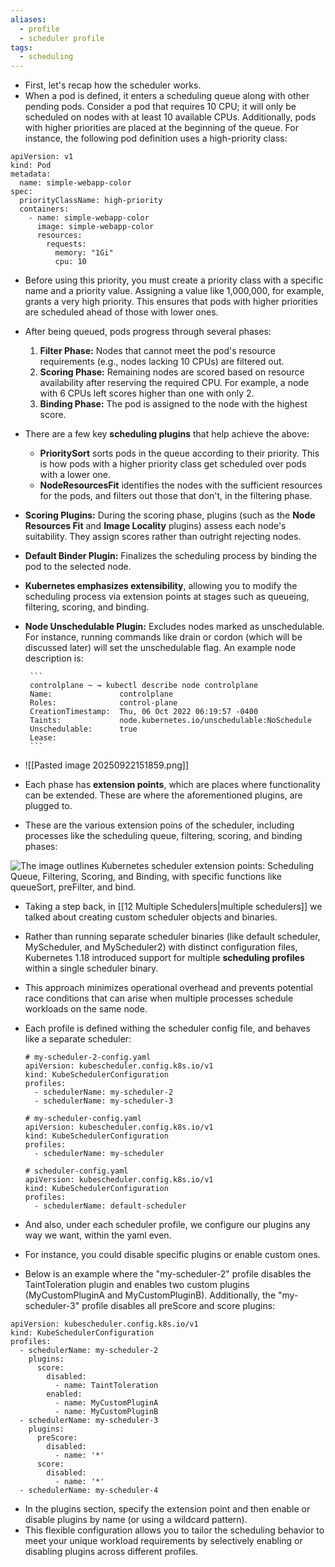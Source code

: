 ```yaml
---
aliases:
  - profile
  - scheduler profile
tags:
  - scheduling
---
```

- First, let's recap how the scheduler works.
- When a pod is defined, it enters a scheduling queue along with other pending pods. Consider a pod that requires 10 CPU; it will only be scheduled on nodes with at least 10 available CPUs. Additionally, pods with higher priorities are placed at the beginning of the queue. For instance, the following pod definition uses a high-priority class:

```
apiVersion: v1
kind: Pod
metadata:
  name: simple-webapp-color
spec:
  priorityClassName: high-priority
  containers:
    - name: simple-webapp-color
      image: simple-webapp-color
      resources:
        requests:
          memory: "1Gi"
          cpu: 10
```

- Before using this priority, you must create a priority class with a specific name and a priority value. Assigning a value like 1,000,000, for example, grants a very high priority. This ensures that pods with higher priorities are scheduled ahead of those with lower ones.
- After being queued, pods progress through several phases:

	1. **Filter Phase:** Nodes that cannot meet the pod's resource requirements (e.g., nodes lacking 10 CPUs) are filtered out.
	2. **Scoring Phase:** Remaining nodes are scored based on resource availability after reserving the required CPU. For example, a node with 6 CPUs left scores higher than one with only 2.
	3. **Binding Phase:** The pod is assigned to the node with the highest score.

- There are a few key **scheduling plugins** that help achieve the above:
  - **PrioritySort** sorts pods in the queue according to their priority. This is how pods with a higher priority class get scheduled over pods with a lower one.
  - **NodeResourcesFit** identifies the nodes with the sufficient resources for the pods, and filters out those that don't, in the filtering phase.    
 - **Scoring Plugins:** During the scoring phase, plugins (such as the **Node Resources Fit** and **Image Locality** plugins) assess each node's suitability. They assign scores rather than outright rejecting nodes.
 - **Default Binder Plugin:** Finalizes the scheduling process by binding the pod to the selected node.
 - **Kubernetes emphasizes extensibility**, allowing you to modify the scheduling process via extension points at stages such as queueing, filtering, scoring, and binding. 
 - **Node Unschedulable Plugin:** Excludes nodes marked as unschedulable. For instance, running commands like drain or cordon (which will be discussed later) will set the unschedulable flag. An example node description is:

 	    ```
	    controlplane ~ → kubectl describe node controlplane
	    Name:               controlplane
	    Roles:              control-plane
	    CreationTimestamp:  Thu, 06 Oct 2022 06:19:57 -0400
	    Taints:             node.kubernetes.io/unschedulable:NoSchedule
	    Unschedulable:      true
	    Lease:
	    ```

  - ![[Pasted image 20250922151859.png]]

- Each phase has **extension points**, which are places where functionality can be extended. These are where the aforementioned plugins, are plugged to.
- These are the various extension poins of the scheduler, including processes like the scheduling queue, filtering, scoring, and binding phases:

![The image outlines Kubernetes scheduler extension points: Scheduling Queue, Filtering, Scoring, and Binding, with specific functions like queueSort, preFilter, and bind.](https://kodekloud.com/kk-media/image/upload/v1752869885/notes-assets/images/CKA-Certification-Course-Certified-Kubernetes-Administrator-Configuring-Scheduler-Profiles/frame_380.jpg)

- Taking a step back, in [[12 Multiple Schedulers|multiple schedulers]] we talked about creating custom scheduler objects and binaries.
- Rather than running separate scheduler binaries (like default scheduler, MyScheduler, and MyScheduler2) with distinct configuration files, Kubernetes 1.18 introduced support for multiple **scheduling profiles** within a single scheduler binary.
- This approach minimizes operational overhead and prevents potential race conditions that can arise when multiple processes schedule workloads on the same node.
- Each profile is defined withing the scheduler config file, and behaves like a separate scheduler:
	```
	# my-scheduler-2-config.yaml
	apiVersion: kubescheduler.config.k8s.io/v1
	kind: KubeSchedulerConfiguration
	profiles:
	  - schedulerName: my-scheduler-2
	  - schedulerName: my-scheduler-3
	```

	```
	# my-scheduler-config.yaml
	apiVersion: kubescheduler.config.k8s.io/v1
	kind: KubeSchedulerConfiguration
	profiles:
	  - schedulerName: my-scheduler
	```

	```
	# scheduler-config.yaml
	apiVersion: kubescheduler.config.k8s.io/v1
	kind: KubeSchedulerConfiguration
	profiles:
	  - schedulerName: default-scheduler
	```
- And also, under each scheduler profile, we configure our plugins any way we want, within the yaml even.
- For instance, you could disable specific plugins or enable custom ones. 
- Below is an example where the "my-scheduler-2" profile disables the TaintToleration plugin and enables two custom plugins (MyCustomPluginA and MyCustomPluginB). Additionally, the "my-scheduler-3" profile disables all preScore and score plugins:
```
apiVersion: kubescheduler.config.k8s.io/v1
kind: KubeSchedulerConfiguration
profiles:
  - schedulerName: my-scheduler-2
    plugins:
      score:
        disabled:
          - name: TaintToleration
        enabled:
          - name: MyCustomPluginA
          - name: MyCustomPluginB
  - schedulerName: my-scheduler-3
    plugins:
      preScore:
        disabled:
          - name: '*'
      score:
        disabled:
          - name: '*'
  - schedulerName: my-scheduler-4
```
  - In the plugins section, specify the extension point and then enable or disable plugins by name (or using a wildcard pattern).
  - This flexible configuration allows you to tailor the scheduling behavior to meet your unique workload requirements by selectively enabling or disabling plugins across different profiles.